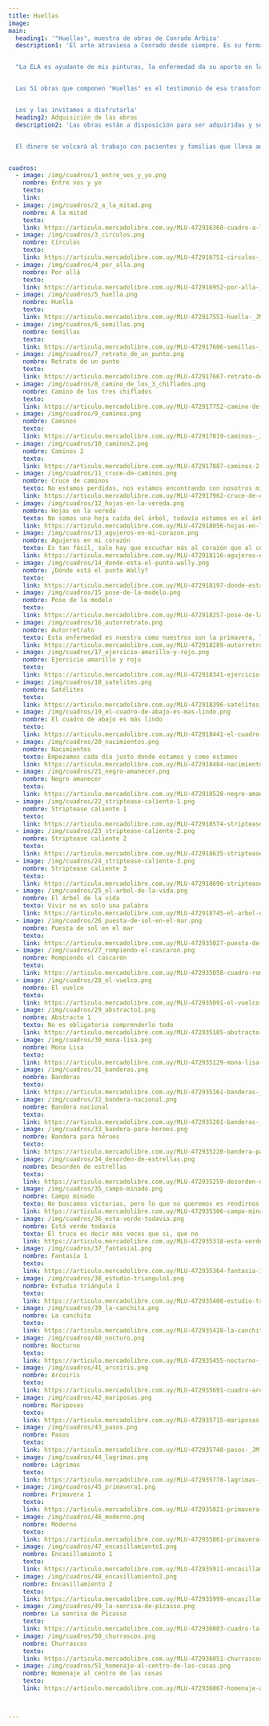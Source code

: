 ```yaml
---
title: Huellas
image:
main:
  heading1: '"Huellas", muestra de obras de Conrado Arbiza'
  description1: 'El arte atraviesa a Conrado desde siempre. Es su forma de vida, de ver y percibir el mundo. Y ahora que es un artista con ELA, la escritura, el dibujo y la pintura tomaron nuevos rumbos.


  "La ELA es ayudante de mis pinturas, la enfermedad da su aporte en los cuadros, la enfermedad evoluciona para mal pero en los cuadros los transforma en una evolución para bien", dice en uno de sus textos.


  Las 51 obras que componen "Huellas" es el testimonio de esa transformación.


  Los y las invitamos a disfrutarla'
  heading2: Adquisición de las obras
  description2: 'Las obras están a disposición para ser adquiridas y serán entregadas a partir del 20 de julio. Tienen un tamaño de 30 x 40 cm.


  El dinero se volcará al trabajo con pacientes y familias que lleva adelante nuestra organización.'


cuadros:
  - image: /img/cuadros/1_entre_vos_y_yo.png
    nombre: Entre vos y yo
    texto:
    link:
  - image: /img/cuadros/2_a_la_mitad.png
    nombre: A la mitad
    texto:
    link: https://articulo.mercadolibre.com.uy/MLU-472916360-cuadro-a-la-mitad-huellas-_JM?quantity=1&variation=58323379139
  - image: /img/cuadros/3_circulos.png
    nombre: Círculos
    texto:
    link: https://articulo.mercadolibre.com.uy/MLU-472916751-circulos-_JM?quantity=1&variation=58323763787
  - image: /img/cuadros/4_por_alla.png
    nombre: Por allá
    texto:
    link: https://articulo.mercadolibre.com.uy/MLU-472916952-por-alla-_JM
  - image: /img/cuadros/5_huella.png
    nombre: Huella
    texto:
    link: https://articulo.mercadolibre.com.uy/MLU-472917551-huella-_JM
  - image: /img/cuadros/6_semillas.png
    nombre: Semillas
    texto:
    link: https://articulo.mercadolibre.com.uy/MLU-472917606-semillas-_JM
  - image: /img/cuadros/7_retrato_de_un_punto.png
    nombre: Retrato de un punto
    texto:
    link: https://articulo.mercadolibre.com.uy/MLU-472917667-retrato-de-un-punto-_JM
  - image: /img/cuadros/8_camino_de_los_3_chiflados.png
    nombre: Camino de los tres chiflados
    texto:
    link: https://articulo.mercadolibre.com.uy/MLU-472917752-camino-de-los-tres-chiflados-_JM
  - image: /img/cuadros/9_caminos.png
    nombre: Caminos
    texto:
    link: https://articulo.mercadolibre.com.uy/MLU-472917819-caminos-_JM
  - image: /img/cuadros/10_caminos2.png
    nombre: Caminos 2
    texto:
    link: https://articulo.mercadolibre.com.uy/MLU-472917887-caminos-2-_JM
  - image: /img/cuadros/11_cruce-de-caminos.png
    nombre: Cruce de caminos
    texto: No estamos perdidos, nos estamos encontrando con nosotros mismos
    link: https://articulo.mercadolibre.com.uy/MLU-472917962-cruce-de-caminos-_JM
  - image: /img/cuadros/12_hojas-en-la-vereda.png
    nombre: Hojas en la vereda
    texto: No somos una hoja caída del árbol, todavía estamos en el árbol
    link: https://articulo.mercadolibre.com.uy/MLU-472918056-hojas-en-la-vereda-_JM
  - image: /img/cuadros/13_agujeros-en-mi-corazon.png
    nombre: Agujeros en mi corazón
    texto: Es tan fácil, solo hay que escuchar más al corazón que al cerebro
    link: https://articulo.mercadolibre.com.uy/MLU-472918116-agujeros-en-mi-corazon-_JM
  - image: /img/cuadros/14_donde-esta-el-punto-wally.png
    nombre: ¿Dónde está el punto Wally?
    texto:
    link: https://articulo.mercadolibre.com.uy/MLU-472918197-donde-esta-el-punto-wally-_JM
  - image: /img/cuadros/15_pose-de-la-modelo.png
    nombre: Pose de la modelo
    texto:
    link: https://articulo.mercadolibre.com.uy/MLU-472918257-pose-de-la-modelo-_JM
  - image: /img/cuadros/16_autorretrato.png
    nombre: Autorretrato
    texto: Esta enfermedad es nuestra como nuestros son la primavera, las flores, las olas...
    link: https://articulo.mercadolibre.com.uy/MLU-472918289-autorretrato-_JM
  - image: /img/cuadros/17_ejercicio-amarillo-y-rojo.png
    nombre: Ejercicio amarillo y rojo
    texto:
    link: https://articulo.mercadolibre.com.uy/MLU-472918341-ejercicio-amarillo-y-rojo-_JM
  - image: /img/cuadros/18_satelites.png
    nombre: Satélites
    texto:
    link: https://articulo.mercadolibre.com.uy/MLU-472918396-satelites-_JM
  - image: /img/cuadros/19_el-cuadro-de-abajo-es-mas-lindo.png
    nombre: El cuadro de abajo es más lindo
    texto:
    link: https://articulo.mercadolibre.com.uy/MLU-472918441-el-cuadro-de-abajo-es-mas-lindo-_JM
  - image: /img/cuadros/20_nacimientos.png
    nombre: Nacimientos
    texto: Empezamos cada día justo donde estamos y como estamos
    link: https://articulo.mercadolibre.com.uy/MLU-472918484-nacimientos-_JM
  - image: /img/cuadros/21_negro-amanecer.png
    nombre: Negro amanecer
    texto:
    link: https://articulo.mercadolibre.com.uy/MLU-472918528-negro-amanecer-_JM
  - image: /img/cuadros/22_striptease-caliente-1.png
    nombre: Striptease caliente 1
    texto:
    link: https://articulo.mercadolibre.com.uy/MLU-472918574-striptease-caliente-1-_JM
  - image: /img/cuadros/23_striptease-caliente-2.png
    nombre: Striptease caliente 2
    texto:
    link: https://articulo.mercadolibre.com.uy/MLU-472918635-striptease-caliente-2-_JM
  - image: /img/cuadros/24_striptease-caliente-3.png
    nombre: Striptease caliente 3
    texto:
    link: https://articulo.mercadolibre.com.uy/MLU-472918690-striptease-caliente-3-_JM
  - image: /img/cuadros/25_el-arbol-de-la-vida.png
    nombre: El árbol de la vida
    texto: Vivir no es solo una palabra
    link: https://articulo.mercadolibre.com.uy/MLU-472918745-el-arbol-de-la-vida-_JM
  - image: /img/cuadros/26_puesta-de-sol-en-el-mar.png
    nombre: Puesta de sol en el mar
    texto:
    link: https://articulo.mercadolibre.com.uy/MLU-472935027-puesta-de-sol-en-el-mar-_JM
  - image: /img/cuadros/27_rompiendo-el-cascaron.png
    nombre: Rompiendo el cascarón
    texto:
    link: https://articulo.mercadolibre.com.uy/MLU-472935058-cuadro-rompiendo-el-cascaron-_JM?quantity=1&variation=58386651131
  - image: /img/cuadros/28_el-vuelco.png
    nombre: El vuelco
    texto:
    link: https://articulo.mercadolibre.com.uy/MLU-472935091-el-vuelco-_JM
  - image: /img/cuadros/29_abstracto1.png
    nombre: Abstracto 1
    texto: No es obligatorio comprenderlo todo
    link: https://articulo.mercadolibre.com.uy/MLU-472935105-abstracto-1-_JM
  - image: /img/cuadros/30_mona-lisa.png
    nombre: Mona Lisa
    texto:
    link: https://articulo.mercadolibre.com.uy/MLU-472935129-mona-lisa-_JM
  - image: /img/cuadros/31_banderas.png
    nombre: Banderas
    texto:
    link: https://articulo.mercadolibre.com.uy/MLU-472935161-banderas-_JM
  - image: /img/cuadros/32_bandera-nacional.png
    nombre: Bandera nacional
    texto:
    link: https://articulo.mercadolibre.com.uy/MLU-472935201-banderas-_JM
  - image: /img/cuadros/33_bandera-para-heroes.png
    nombre: Bandera para héroes
    texto:
    link: https://articulo.mercadolibre.com.uy/MLU-472935220-bandera-para-heroes-_JM
  - image: /img/cuadros/34_desorden-de-estrellas.png
    nombre: Desorden de estrellas
    texto:
    link: https://articulo.mercadolibre.com.uy/MLU-472935259-desorden-de-estrellas-_JM
  - image: /img/cuadros/35_campo-minado.png
    nombre: Campo minado
    texto: No buscamos victorias, pero lo que no queremos es rendirnos
    link: https://articulo.mercadolibre.com.uy/MLU-472935306-campo-minado-_JM
  - image: /img/cuadros/36_esta-verde-todavia.png
    nombre: Está verde todavía
    texto: El truco es decir más veces que si, que no
    link: https://articulo.mercadolibre.com.uy/MLU-472935318-esta-verde-todavia-_JM
  - image: /img/cuadros/37_fantasia1.png
    nombre: Fantasía 1
    texto:
    link: https://articulo.mercadolibre.com.uy/MLU-472935364-fantasia-1-_JM?quantity=1&variation=58387377780
  - image: /img/cuadros/38_estudio-triangulo1.png
    nombre: Estudio triángulo 1
    texto:
    link: https://articulo.mercadolibre.com.uy/MLU-472935408-estudio-triangulo-1-_JM?quantity=1&variation=58387479864
  - image: /img/cuadros/39_la-canchita.png
    nombre: La canchita
    texto:
    link: https://articulo.mercadolibre.com.uy/MLU-472935428-la-canchita-_JM
  - image: /img/cuadros/40_nocturo.png
    nombre: Nocturno
    texto:
    link: https://articulo.mercadolibre.com.uy/MLU-472935455-nocturno-_JM
  - image: /img/cuadros/41_arcoiris.png
    nombre: Arcoiris
    texto:
    link: https://articulo.mercadolibre.com.uy/MLU-472935691-cuadro-arcoiris-_JM
  - image: /img/cuadros/42_mariposas.png
    nombre: Mariposas
    texto:
    link: https://articulo.mercadolibre.com.uy/MLU-472935715-mariposas-_JM
  - image: /img/cuadros/43_pasos.png
    nombre: Pasos
    texto:
    link: https://articulo.mercadolibre.com.uy/MLU-472935748-pasos-_JM
  - image: /img/cuadros/44_lagrimas.png
    nombre: Lágrimas
    texto:
    link: https://articulo.mercadolibre.com.uy/MLU-472935778-lagrimas-_JM
  - image: /img/cuadros/45_primavera1.png
    nombre: Primavera 1
    texto:
    link: https://articulo.mercadolibre.com.uy/MLU-472935821-primavera-1-_JM
  - image: /img/cuadros/46_moderno.png
    nombre: Moderno
    texto:
    link: https://articulo.mercadolibre.com.uy/MLU-472935861-primavera-1-_JM
  - image: /img/cuadros/47_encasillamiento1.png
    nombre: Encasillamiento 1
    texto:
    link: https://articulo.mercadolibre.com.uy/MLU-472935911-encasillamiento-1-_JM
  - image: /img/cuadros/48_encasillamiento2.png
    nombre: Encasillamiento 2
    texto:
    link: https://articulo.mercadolibre.com.uy/MLU-472935999-encasillamiento-2-_JM
  - image: /img/cuadros/49_la-sonrisa-de-picasso.png
    nombre: La sonrisa de Picasso
    texto:
    link: https://articulo.mercadolibre.com.uy/MLU-472936003-cuadro-la-sonrisa-de-picasso-_JM?quantity=1&variation=58389008909
  - image: /img/cuadros/50_churrascos.png
    nombre: Churrascos
    texto:
    link: https://articulo.mercadolibre.com.uy/MLU-472936051-churrascos-_JM
  - image: /img/cuadros/51_homenaje-al-centro-de-las-cosas.png
    nombre: Homenaje al centro de las cosas
    texto:
    link: https://articulo.mercadolibre.com.uy/MLU-472936067-homenaje-al-centro-de-las-cosas-_JM?quantity=1&variation=58389258113



---
```

